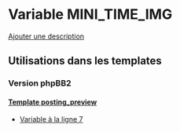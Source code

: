 # Variable MINI_TIME_IMG
[Ajouter une description](https://fa-tvars.appspot.com/var/MINI_TIME_IMG)

## Utilisations dans les templates

### Version phpBB2

#### [Template posting_preview](subsilver/posting_preview.md)
* [Variable &agrave; la ligne 7](../subsilver/posting_preview.tpl#L7)